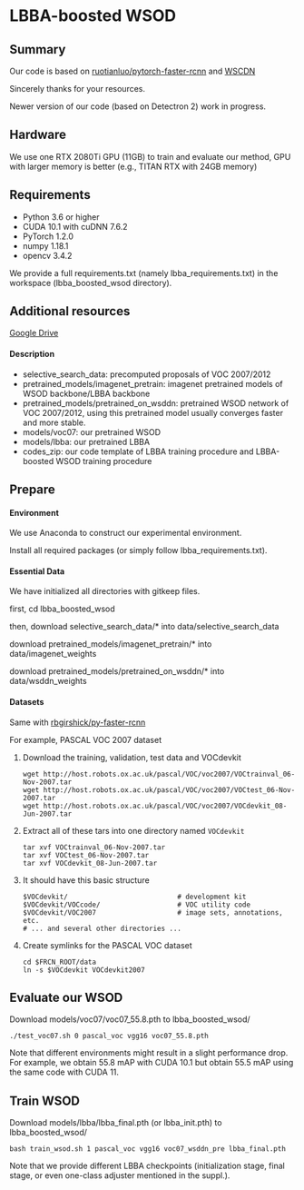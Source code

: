 # LBBA-boosted WSOD

## Summary

Our code is based on [ruotianluo/pytorch-faster-rcnn](https://github.com/ruotianluo/pytorch-faster-rcnn) and [WSCDN](https://github.com/Sunarker/Collaborative-Learning-for-Weakly-Supervised-Object-Detection)

Sincerely thanks for your resources.

Newer version of our code (based on Detectron 2) work in progress.

## Hardware

We use one RTX 2080Ti GPU (11GB) to train and evaluate our method, GPU with larger memory is better (e.g., TITAN RTX with 24GB memory)

## Requirements
- Python 3.6 or higher
- CUDA 10.1 with cuDNN 7.6.2
- PyTorch 1.2.0
- numpy 1.18.1
- opencv 3.4.2

We provide a full requirements.txt (namely lbba\_requirements.txt) in the workspace (lbba\_boosted\_wsod directory).


## Additional resources
[Google Drive](https://drive.google.com/drive/folders/14HEC4LMWtS_0sbEf281IrcTKu6cq0jVY?usp=sharing)

#### Description

- selective\_search\_data: precomputed proposals of VOC 2007/2012
- pretrained\_models/imagenet\_pretrain: imagenet pretrained models of WSOD backbone/LBBA backbone
- pretrained\_models/pretrained\_on\_wsddn: pretrained WSOD network of VOC 2007/2012, using this pretrained model usually converges faster and more stable.
- models/voc07: our pretrained WSOD
- models/lbba: our pretrained LBBA
- codes\_zip: our code template of LBBA training procedure and LBBA\-boosted WSOD training procedure


## Prepare


#### Environment
We use Anaconda to construct our experimental environment.

Install all required packages (or simply follow lbba\_requirements.txt).

#### Essential Data
We have initialized all directories with gitkeep files. 

first, cd lbba\_boosted\_wsod

then, download selective\_search\_data/* into data/selective\_search\_data

download pretrained\_models/imagenet\_pretrain/* into data/imagenet\_weights

download pretrained\_models/pretrained\_on\_wsddn/* into data/wsddn\_weights

#### Datasets

Same with [rbgirshick/py-faster-rcnn](https://github.com/rbgirshick/py-faster-rcnn#beyond-the-demo-installation-for-training-and-testing-models)

For example, PASCAL VOC 2007 dataset

1. Download the training, validation, test data and VOCdevkit

	```Shell
	wget http://host.robots.ox.ac.uk/pascal/VOC/voc2007/VOCtrainval_06-Nov-2007.tar
	wget http://host.robots.ox.ac.uk/pascal/VOC/voc2007/VOCtest_06-Nov-2007.tar
	wget http://host.robots.ox.ac.uk/pascal/VOC/voc2007/VOCdevkit_08-Jun-2007.tar
	```

2. Extract all of these tars into one directory named `VOCdevkit`

	```Shell
	tar xvf VOCtrainval_06-Nov-2007.tar
	tar xvf VOCtest_06-Nov-2007.tar
	tar xvf VOCdevkit_08-Jun-2007.tar
	```

3. It should have this basic structure

	```Shell
  	$VOCdevkit/                           # development kit
  	$VOCdevkit/VOCcode/                   # VOC utility code
  	$VOCdevkit/VOC2007                    # image sets, annotations, etc.
  	# ... and several other directories ...
  	```

4. Create symlinks for the PASCAL VOC dataset

	```Shell
    cd $FRCN_ROOT/data
    ln -s $VOCdevkit VOCdevkit2007
    ```

## Evaluate our WSOD

Download models/voc07/voc07\_55.8.pth to lbba\_boosted\_wsod/

```
./test_voc07.sh 0 pascal_voc vgg16 voc07_55.8.pth
```

Note that different environments might result in a slight performance drop. For example, we obtain 55.8 mAP with CUDA 10.1 but obtain 55.5 mAP using the same code with CUDA 11.

## Train WSOD

Download models/lbba/lbba_final.pth (or lbba_init.pth) to lbba\_boosted\_wsod/

```
bash train_wsod.sh 1 pascal_voc vgg16 voc07_wsddn_pre lbba_final.pth
```

Note that we provide different LBBA checkpoints (initialization stage, final stage, or even one-class adjuster mentioned in the suppl.).